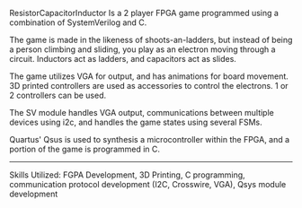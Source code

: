 ResistorCapacitorInductor Is a 2 player FPGA game programmed using a combination of SystemVerilog and C. 

The game is made in the likeness of shoots-an-ladders, but instead of being a person climbing and sliding, you play as an electron
moving through a circuit. Inductors act as ladders, and capacitors act as slides.

The game utilizes VGA for output, and has animations for board movement. 3D printed controllers are used as accessories to 
control the electrons. 1 or 2 controllers can be used.

The SV module handles VGA output, communications between multiple devices using i2c, and handles the game states using several FSMs.

Quartus' Qsus is used to synthesis a microcontroller within the FPGA, and a portion of the game is programmed in C.

________________________________________________________________________________________________________________________

Skills Utilized: FGPA Development, 3D Printing, C programming, communication protocol development (I2C, Crosswire, VGA), Qsys module development

